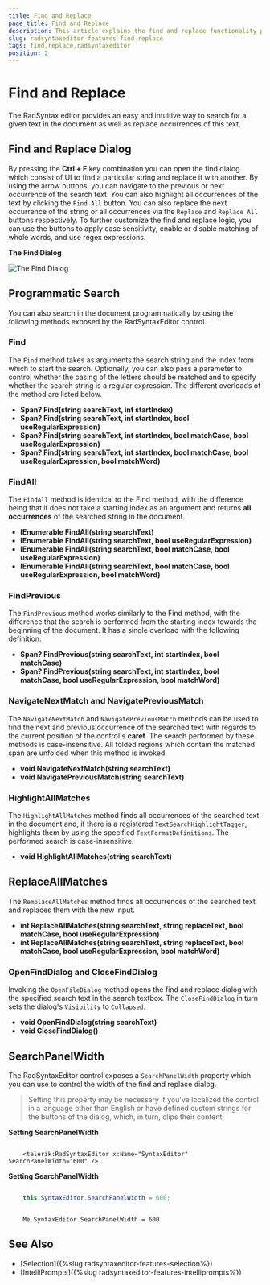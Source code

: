 ```yaml
---
title: Find and Replace
page_title: Find and Replace
description: This article explains the find and replace functionality provided by the RadSyntaxEditor control.
slug: radsyntaxeditor-features-find-replace
tags: find,replace,radsyntaxeditor
position: 2
---
```


# Find and Replace

The RadSyntax editor provides an easy and intuitive way to search for a given text in the document as well as replace occurrences of this text.

## Find and Replace Dialog

By pressing the __Ctrl + F__ key combination you can open the find dialog which consist of UI to find a particular string and replace it with another. By using the arrow buttons, you can navigate to the previous or next occurrence of the search text. You can also highlight all occurrences of the text by clicking the `Find All` button. You can also replace the next occurrence of the string or all occurrences via the `Replace` and `Replace All` buttons respectively. To further customize the find and replace logic, you can use the buttons to apply case sensitivity, enable or disable matching of whole words, and use regex expressions.

__The Find Dialog__

![The Find Dialog](images/syntaxeditor-find-dialog.png)

## Programmatic Search

You can also search in the document programmatically by using the following methods exposed by the RadSyntaxEditor control.

### Find

The `Find` method takes as arguments the search string and the index from which to start the search. Optionally, you can also pass a parameter to control whether the casing of the letters should be matched and to specify whether the search string is a regular expression. The different overloads of the method are listed below.

* __Span? Find(string searchText, int startIndex)__
* __Span? Find(string searchText, int startIndex, bool useRegularExpression)__
* __Span? Find(string searchText, int startIndex, bool matchCase, bool useRegularExpression)__
* __Span? Find(string searchText, int startIndex, bool matchCase, bool useRegularExpression, bool matchWord)__

### FindAll

The `FindAll` method is identical to the Find method, with the difference being that it does not take a starting index as an argument and returns __all occurrences__ of the searched string in the document.

* __IEnumerable<Span> FindAll(string searchText)__
* __IEnumerable<Span> FindAll(string searchText, bool useRegularExpression)__
* __IEnumerable<Span> FindAll(string searchText, bool matchCase, bool useRegularExpression)__
* __IEnumerable<Span> FindAll(string searchText, bool matchCase, bool useRegularExpression, bool matchWord)__

### FindPrevious

The `FindPrevious` method works similarly to the Find method, with the difference that the search is performed from the starting index towards the beginning of the document. It has a single overload with the following definition:

* __Span? FindPrevious(string searchText, int startIndex, bool matchCase)__
* __Span? FindPrevious(string searchText, int startIndex, bool matchCase, bool useRegularExpression, bool matchWord)__

### NavigateNextMatch and NavigatePreviousMatch

The `NavigateNextMatch` and `NavigatePreviousMatch` methods can be used to find the next and previous occurrence of the searched text with regards to the current position of the control's **caret**. The search performed by these methods is case-insensitive. All folded regions which contain the matched span are unfolded when this method is invoked.

* __void NavigateNextMatch(string searchText)__
* __void NavigatePreviousMatch(string searchText)__

### HighlightAllMatches

The `HighlightAllMatches` method finds all occurrences of the searched text in the document and, if there is a registered `TextSearchHighlightTagger`, highlights them by using the specified `TextFormatDefinitions`. The performed search is case-insensitive.

* __void HighlightAllMatches(string searchText)__

## ReplaceAllMatches

The `RemplaceAllMatches` method finds all occurrences of the searched text and replaces them with the new input.

* __int ReplaceAllMatches(string searchText, string replaceText, bool matchCase, bool useRegularExpression)__
* __int ReplaceAllMatches(string searchText, string replaceText, bool matchCase, bool useRegularExpression, bool matchWord)__

### OpenFindDialog and CloseFindDialog

Invoking the `OpenFileDialog` method opens the find and replace dialog with the specified search text in the search textbox. The `CloseFindDialog` in turn sets the dialog's `Visibility` to `Collapsed`.

* __void OpenFindDialog(string searchText)__
* __void CloseFindDialog()__

## SearchPanelWidth

The RadSyntaxEditor control exposes a `SearchPanelWidth` property which you can use to control the width of the find and replace dialog.

>Setting this property may be necessary if you've localized the control in a language other than English or have defined custom strings for the buttons of the dialog, which, in turn, clips their content.

__Setting SearchPanelWidth__
```XAML

    <telerik:RadSyntaxEditor x:Name="SyntaxEditor" SearchPanelWidth="600" />
```

__Setting SearchPanelWidth__
```C#

    this.SyntaxEditor.SearchPanelWidth = 600;
```
```VB.NET

    Me.SyntaxEditor.SearchPanelWidth = 600
```

## See Also

* [Selection]({%slug radsyntaxeditor-features-selection%})
* [IntelliPrompts]({%slug radsyntaxeditor-features-intelliprompts%})